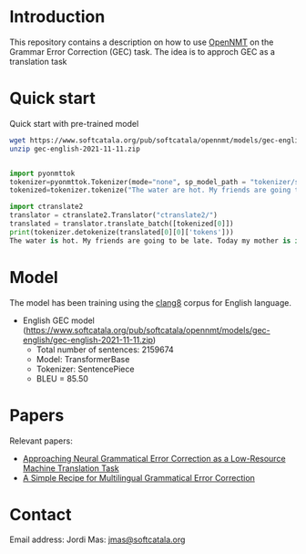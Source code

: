 # Introduction

This repository contains a description on how to use [OpenNMT](https://opennmt.net/) on the Grammar Error Correction (GEC) task. 
The idea is to approch GEC as a translation task

# Quick start

Quick start with pre-trained model

```bash
wget https://www.softcatala.org/pub/softcatala/opennmt/models/gec-english/gec-english-2021-11-11.zip
unzip gec-english-2021-11-11.zip
```


```python

import pyonmttok
tokenizer=pyonmttok.Tokenizer(mode="none", sp_model_path = "tokenizer/sp_m.model")
tokenized=tokenizer.tokenize("The water are hot. My friends are going to be late. Today mine mother is in Barcelona.")

import ctranslate2
translator = ctranslate2.Translator("ctranslate2/")
translated = translator.translate_batch([tokenized[0]])
print(tokenizer.detokenize(translated[0][0]['tokens']))
The water is hot. My friends are going to be late. Today my mother is in Barcelona.
```
# Model

The model has been training using the [clang8](https://github.com/google-research-datasets/clang8) corpus for English language.

* English GEC model (https://www.softcatala.org/pub/softcatala/opennmt/models/gec-english/gec-english-2021-11-11.zip)
  * Total number of sentences: 2159674
  * Model: TransformerBase
  * Tokenizer: SentencePiece
  * BLEU = 85.50

# Papers

Relevant papers:

* [Approaching Neural Grammatical Error Correction as a Low-Resource Machine Translation Task](https://aclanthology.org/N18-1055.pdf)
* [A Simple Recipe for Multilingual Grammatical Error Correction](https://arxiv.org/pdf/2106.03830.pdf)


# Contact

Email address: Jordi Mas: jmas@softcatala.org
